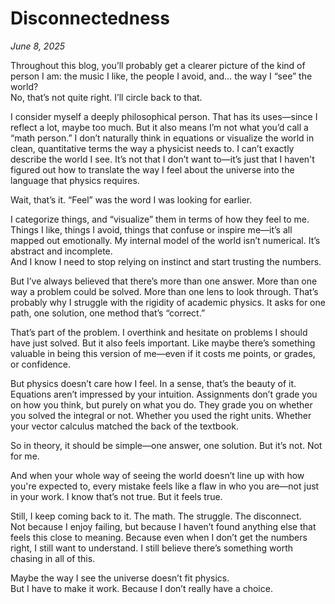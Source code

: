 # Disconnectedness

*June 8, 2025*

Throughout this blog, you’ll probably get a clearer picture of the kind of person I am: the music I like, the people I avoid, and… the way I “see” the world?  
No, that’s not quite right. I’ll circle back to that.

I consider myself a deeply philosophical person. That has its uses—since I reflect a lot, maybe too much. But it also means I’m not what you’d call a “math person.” I don’t naturally think in equations or visualize the world in clean, quantitative terms the way a physicist needs to. I can’t exactly describe the world I see. It’s not that I don’t want to—it’s just that I haven't figured out how to translate the way I feel about the universe into the language that physics requires.

Wait, that’s it. “Feel” was the word I was looking for earlier.

I categorize things, and “visualize” them in terms of how they feel to me. Things I like, things I avoid, things that confuse or inspire me—it’s all mapped out emotionally. My internal model of the world isn’t numerical. It’s abstract and incomplete.  
And I know I need to stop relying on instinct and start trusting the numbers.

But I’ve always believed that there’s more than one answer. More than one way a problem could be solved. More than one lens to look through. That’s probably why I struggle with the rigidity of academic physics. It asks for one path, one solution, one method that’s “correct.”

That’s part of the problem. I overthink and hesitate on problems I should have just solved. But it also feels important. Like maybe there’s something valuable in being this version of me—even if it costs me points, or grades, or confidence.

But physics doesn’t care how I feel. In a sense, that’s the beauty of it. Equations aren’t impressed by your intuition. Assignments don’t grade you on how you think, but purely on what you do. They grade you on whether you solved the integral or not. Whether you used the right units. Whether your vector calculus matched the back of the textbook.

So in theory, it should be simple—one answer, one solution. But it’s not. Not for me.

And when your whole way of seeing the world doesn’t line up with how you're expected to, every mistake feels like a flaw in who you are—not just in your work. I know that’s not true. But it feels true.

Still, I keep coming back to it. The math. The struggle. The disconnect.  
Not because I enjoy failing, but because I haven’t found anything else that feels this close to meaning. Because even when I don’t get the numbers right, I still want to understand. I still believe there’s something worth chasing in all of this.

Maybe the way I see the universe doesn’t fit physics.  
But I have to make it work. Because I don’t really have a choice.

